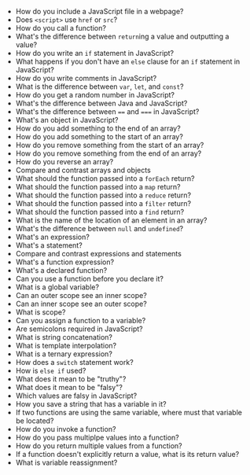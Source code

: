 * How do you include a JavaScript file in a webpage?
* Does `<script>` use `href` or `src`?
* How do you call a function?
* What's the difference between `return`ing a value and outputting a value?
* How do you write an `if` statement in JavaScript?
* What happens if you don't have an `else` clause for an `if` statement in JavaScript?
* How do you write comments in JavaScript?
* What is the difference between `var`, `let`, and `const`?
* How do you get a random number in JavaScript?
* What's the difference between Java and JavaScript?
* What's the difference between `==` and `===` in JavaScript?
* What's an object in JavaScript?
* How do you add something to the end of an array?
* How do you add something to the start of an array?
* How do you remove something from the start of an array?
* How do you remove something from the end of an array?
* How do you reverse an array?
* Compare and contrast arrays and objects
* What should the function passed into a `forEach` return?
* What should the function passed into a `map` return?
* What should the function passed into a `reduce` return?
* What should the function passed into a `filter` return?
* What should the function passed into a `find` return?
* What is the name of the location of an element in an array?
* What's the difference between `null` and `undefined`?
* What's an expression?
* What's a statement?
* Compare and contrast expressions and statements
* What's a function expression?
* What's a declared function?
* Can you use a function before you declare it?
* What is a global variable?
* Can an outer scope see an inner scope?
* Can an inner scope see an outer scope?
* What is scope?
* Can you assign a function to a variable?
* Are semicolons required in JavaScript?
* What is string concatenation?
* What is template interpolation?
* What is a ternary expression?
* How does a `switch` statement work?
* How is `else if` used?
* What does it mean to be "truthy"?
* What does it mean to be "falsy"?
* Which values are falsy in JavaScript?
* How you save a string that has a variable in it?
* If two functions are using the same variable, where must that variable be located?
* How do you invoke a function?
* How do you pass multiplpe values into a function?
* How do you return multiple values from a function?
* If a function doesn't explicitly return a value, what is its return value?
* What is variable reassignment?
